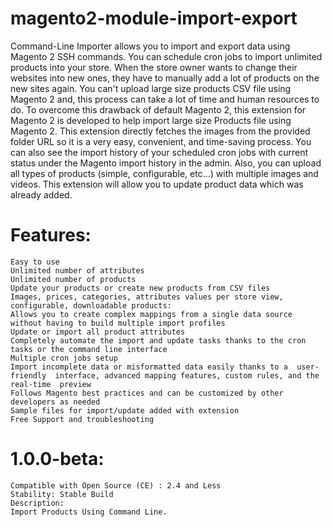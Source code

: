 # magento2-module-import-export
Command-Line Importer allows you to import and export data using Magento 2 SSH commands. You can schedule cron jobs to import unlimited products into your store. When the store owner wants to change their websites into new ones, they have to manually add a lot of products on the new sites again. You can't upload large size products CSV file using Magento 2 and, this process can take a lot of time and human resources to do. To overcome this drawback of default Magento 2, this extension for Magento 2 is developed to help import large size Products file using Magento 2.  This extension directly fetches the images from the provided folder URL so it is a very easy, convenient, and time-saving process. You can also see the import history of your scheduled cron jobs with current status under the Magento import history in the admin. Also, you can upload all types of products (simple, configurable, etc...) with multiple images and videos. This extension will allow you to update product data which was already added.

# Features:
    Easy to use
    Unlimited number of attributes
    Unlimited number of products
    Update your products or create new products from CSV files
    Images, prices, categories, attributes values per store view, configurable, downloadable products:
    Allows you to create complex mappings from a single data source without having to build multiple import profiles
    Update or import all product attributes
    Completely automate the import and update tasks thanks to the cron tasks or the command line interface
    Multiple cron jobs setup
    Import incomplete data or misformatted data easily thanks to a  user-friendly  interface, advanced mapping features, custom rules, and the real-time  preview
    Follows Magento best practices and can be customized by other developers as needed
    Sample files for import/update added with extension
    Free Support and troubleshooting
    
# 1.0.0-beta:
    Compatible with Open Source (CE) : 2.4 and Less
    Stability: Stable Build
    Description:
    Import Products Using Command Line.
